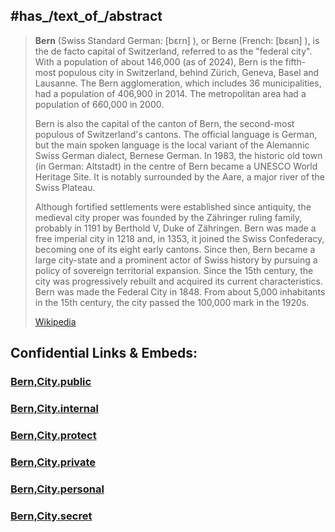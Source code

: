 
## #has_/text_of_/abstract 

> **Bern** (Swiss Standard German: [bɛrn] ), or Berne (French: [bɛʁn] ), 
> is the de facto capital of Switzerland, referred to as the "federal city". 
> With a population of about 146,000 (as of 2024), 
> Bern is the fifth-most populous city in Switzerland, 
> behind Zürich, Geneva, Basel and Lausanne. 
> The Bern agglomeration, which includes 36 municipalities, 
> had a population of 406,900 in 2014. 
> The metropolitan area had a population of 660,000 in 2000.
>
> Bern is also the capital of the canton of Bern, the second-most populous of Switzerland's cantons. The official language is German, but the main spoken language is the local variant of the Alemannic Swiss German dialect, Bernese German. In 1983, the historic old town (in German: Altstadt) in the centre of Bern became a UNESCO World Heritage Site. It is notably surrounded by the Aare, a major river of the Swiss Plateau.
>
> Although fortified settlements were established since antiquity, the medieval city proper was founded by the Zähringer ruling family, probably in 1191 by Berthold V, Duke of Zähringen. Bern was made a free imperial city in 1218 and, in 1353, it joined the Swiss Confederacy, becoming one of its eight early cantons. Since then, Bern became a large city-state and a prominent actor of Swiss history by pursuing a policy of sovereign territorial expansion. Since the 15th century, the city was progressively rebuilt and acquired its current characteristics. Bern was made the Federal City in 1848. From about 5,000 inhabitants in the 15th century, the city passed the 100,000 mark in the 1920s.
>
> [Wikipedia](https://en.wikipedia.org/wiki/Bern)




## Confidential Links & Embeds: 

### [Bern,City.public](/_public/\Earth\Continent\Europe\Europe~Central\Switzerland\Switzerland~Cantons\Bern,Canton\districts~Bern\Bern-district\municipalities~BernBern,City.public.md) 

### [Bern,City.internal](/_internal/\Earth\Continent\Europe\Europe~Central\Switzerland\Switzerland~Cantons\Bern,Canton\districts~Bern\Bern-district\municipalities~BernBern,City.internal.md) 

### [Bern,City.protect](/_protect/\Earth\Continent\Europe\Europe~Central\Switzerland\Switzerland~Cantons\Bern,Canton\districts~Bern\Bern-district\municipalities~BernBern,City.protect.md) 

### [Bern,City.private](/_private/\Earth\Continent\Europe\Europe~Central\Switzerland\Switzerland~Cantons\Bern,Canton\districts~Bern\Bern-district\municipalities~BernBern,City.private.md) 

### [Bern,City.personal](/_personal/\Earth\Continent\Europe\Europe~Central\Switzerland\Switzerland~Cantons\Bern,Canton\districts~Bern\Bern-district\municipalities~BernBern,City.personal.md) 

### [Bern,City.secret](/_secret/\Earth\Continent\Europe\Europe~Central\Switzerland\Switzerland~Cantons\Bern,Canton\districts~Bern\Bern-district\municipalities~BernBern,City.secret.md)

